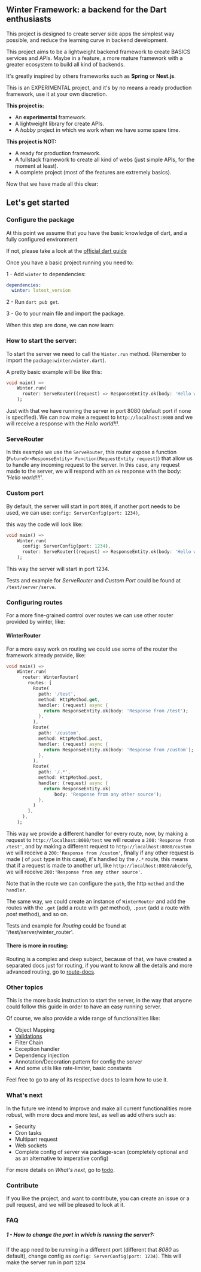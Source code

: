 ## Winter Framework: a backend for the Dart enthusiasts

This project is designed to create server side apps the simplest way possible, and reduce the learning
curve in backend development.

This project aims to be a lightweight backend framework to create BASICS services and APIs.
Maybe in a feature, a more mature framework with a greater ecosystem to build all kind of backends.

It's greatly inspired by others frameworks such as **Spring** or **Nest.js**.

This is an EXPERIMENTAL project, and it's by no means a ready production framework, use it at your own discretion.

**This project is:**

- An **experimental** framework.
- A lightweight library for create APIs.
- A *hobby* project in which we work when we have some spare time.

**This project is NOT:**

- A ready for production framework.
- A fullstack framework to create all kind of webs (just simple APIs, for the moment at least).
- A complete project (most of the features are extremely basics).

Now that we have made all this clear:

## Let's get started

### Configure the package

At this point we assume that you have the basic knowledge of dart, and a fully configured environment

If not, please take a look at the [official dart guide](https://dart.dev/get-dart)

Once you have a basic project running you need to:

1 - Add `winter` to dependencies:

```yaml
dependencies:
  winter: latest_version
```

2 - Run `dart pub get`.

3 - Go to your main file and import the package.

When this step are done, we can now learn:

### How to start the server:

To start the server we need to call the `Winter.run` method. (Remember to import the `package:winter/winter.dart`).

A pretty basic example will be like this:

```dart
void main() =>
    Winter.run(
      router: ServeRouter((request) => ResponseEntity.ok(body: 'Hello world!!!')),
    );
```

Just with that we have running the server in port 8080 (default port if none is specified).
We can now make a request to `http://localhost:8080` and we will receive a response with the *Hello world!!!*.

### ServeRouter

In this example we use the `ServeRouter`, this router expose a
function (`FutureOr<ResponseEntity> Function(RequestEntity request)`) that allow us to handle any incoming request to
the server.
In this case, any request made to the server, we will respond with an `ok` response with the body: *'Hello world!!!'*.

### Custom port

By default, the server will start in port `8080`, if another port needs to be used, we can use:
`config: ServerConfig(port: 1234)`,

this way the code will look like:

```dart
void main() =>
    Winter.run(
      config: ServerConfig(port: 1234),
      router: ServeRouter((request) => ResponseEntity.ok(body: 'Hello world!!!')),
    );
```

This way the server will start in port 1234.

Tests and example for *ServeRouter* and *Custom Port* could be found at `/test/server/serve`.

### Configuring routes

For a more fine-grained control over routes we can use other router provided by winter, like:

#### WinterRouter

For a more easy work on routing we could use some of the router the framework already provide, like:

```dart
void main() =>
    Winter.run(
      router: WinterRouter(
        routes: [
          Route(
            path: '/test',
            method: HttpMethod.get,
            handler: (request) async {
              return ResponseEntity.ok(body: 'Response from /test');
            },
          ),
          Route(
            path: '/custom',
            method: HttpMethod.post,
            handler: (request) async {
              return ResponseEntity.ok(body: 'Response from /custom');
            },
          ),
          Route(
            path: '/.*',
            method: HttpMethod.post,
            handler: (request) async {
              return ResponseEntity.ok(
                  body: 'Response from any other source');
            },
          )
        ],
      ),
    );
```

This way we provide a different handler for every route, now, by making a request to
`http://localhost:8080/test` we will receive a `200:'Response from /test'`, and by making a different request to
`http://localhost:8080/custom` we will receive a `200:'Response from /custom'`, finally if any other request is made (
of `post` type in this case),
it's handled by the `/.*` route, this means that if a request is made to another url,
like `http://localhost:8080/abcdefg`, we will receive `200:'Response from any other source'`.

Note that in the route we can configure the `path`, the http `method` and the `handler`.

The same way, we could create an instance of `WinterRouter` and add the routes with the `.get` (add a route with *get*
method), `.post` (add a route with *post* method), and so on.

Tests and example for *Routing* could be found at '/test/server/winter_router'.

#### There is more in routing:

Routing is a complex and deep subject, because of that, we have created a separated docs just for routing,
if you want to know all the details and more advanced routing, go to [route-docs](doc/routing/winter_router.md).

### Other topics

This is the more basic instruction to start the server, in the way that anyone could follow this guide in order to have an easy running server.

Of course, we also provide a wide range of functionalities like:

- Object Mapping
- [Validations](doc/vs/vs.md)
- Filter Chain
- Exception handler
- Dependency injection
- Annotation/Decoration pattern for config the server
- And some utils like rate-limiter, basic constants

Feel free to go to any of its respective docs to learn how to use it.

### What's next

In the future we intend to improve and make all current functionalities more robust, with more docs and more test,
as well as add others such as:

- Security
- Cron tasks
- Multipart request
- Web sockets
- Complete config of server via package-scan (completely optional and as an alternative to imperative config)

For more details on *What's next*, go to [todo](todo.md).

### Contribute

If you like the project, and want to contribute, you can create an issue or a pull request, and we will be pleased to
look at it.

### FAQ

##### 1 - How to change the port in which is running the server?:

If the app need to be running in a different port (different that *8080* as default), change config
as `config: ServerConfig(port: 1234)`. This will make the server run in port `1234`